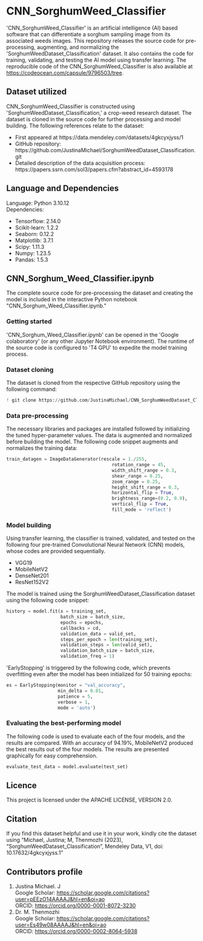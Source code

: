 # CNN_SorghumWeed_Classifier
'CNN_SorghumWeed_Classifier' is an artificial intelligence (AI) based software that can differentiate a sorghum sampling image from its associated weeds images. This repository releases the source code for pre-processing, augmenting, and normalizing the 'SorghumWeedDataset_Classification' dataset. It also contains the code for training, validating, and testing the AI model using transfer learning. The reproducible code of the CNN_SorghumWeed_Classifier is also available at https://codeocean.com/capsule/9796503/tree.

## Dataset utilized
CNN_SorghumWeed_Classifier is constructed using 'SorghumWeedDataset_Classification,' a crop-weed research dataset. The dataset is cloned in the source code for further processing and model building. The following references relate to the dataset: <br/>
<ul>
  <li>First appeared at https://data.mendeley.com/datasets/4gkcyxjyss/1</li>
  <li>GitHub repository: https://github.com/JustinaMichael/SorghumWeedDataset_Classification.git</li>
  <li>Detailed description of the data acquisition process: https://papers.ssrn.com/sol3/papers.cfm?abstract_id=4593178</li>
</ul>

## Language and Dependencies
Language: Python 3.10.12 </br>
Dependencies: <br/>
<ul>
  <li> Tensorflow: 2.14.0</li>
  <li> Scikit-learn: 1.2.2</li>
  <li>Seaborn: 0.12.2</li>
  <li>Matplotlib: 3.7.1</li>
  <li>Scipy: 1.11.3</li>
  <li>Numpy: 1.23.5</li>
  <li>Pandas: 1.5.3</li>
</ul>

## CNN_Sorghum_Weed_Classifier.ipynb
The complete source code for pre-processing the dataset and creating the model is included in the interactive Python notebook "CNN_Sorghum_Weed_Classifier.ipynb." 

### Getting started
'CNN_Sorghum_Weed_Classifier.ipynb' can be opened in the 'Google colaboratory' (or any other Jupyter Notebook environment). The runtime of the source code is configured to 'T4 GPU' to expedite the model training process.

### Dataset cloning
The dataset is cloned from the respective GitHub repository using the following command: 
```python
! git clone https://github.com/JustinaMichael/CNN_SorghumWeedDataset_Classification.git
```

### Data pre-processing
The necessary libraries and packages are installed followed by initializing the tuned hyper-parameter values. The data is augmented and normalized before building the model. The following code snippet augments and normalizes the training data:
```python
train_datagen = ImageDataGenerator(rescale = 1./255,
                                       rotation_range = 45,
                                       width_shift_range = 0.3,
                                       shear_range = 0.25,
                                       zoom_range = 0.25,
                                       height_shift_range = 0.3,
                                       horizontal_flip = True,
                                       brightness_range=(0.2, 0.9),
                                       vertical_flip = True,
                                       fill_mode = 'reflect')
```

### Model building
Using transfer learning, the classifier is trained, validated, and tested on the following four pre-trained Convolutional Neural Network (CNN) models, whose codes are provided sequentially.  
<ul>
  <li>VGG19</li>
  <li>MobileNetV2</li>
  <li>DenseNet201</li>
  <li>ResNet152V2</li>
</ul>
The model is trained using the SorghumWeedDataset_Classification dataset using the following code snippet:

```python
history = model.fit(x = training_set,
                    batch_size = batch_size,
                    epochs = epochs,
                    callbacks = cd,
                    validation_data = valid_set,
                    steps_per_epoch = len(training_set),
                    validation_steps = len(valid_set),
                    validation_batch_size = batch_size,
                    validation_freq = 1)
```
'EarlyStopping' is triggered by the following code, which prevents overfitting even after the model has been initialized for 50 training epochs:

```python
es = EarlyStopping(monitor = "val_accuracy",
                   min_delta = 0.01,
                   patience = 5,
                   verbose = 1,
                   mode = 'auto')
```

### Evaluating the best-performing model
The following code is used to evaluate each of the four models, and the results are compared. With an accuracy of 94.19%, MobileNetV2 produced the best results out of the four models. The results are presented graphically for easy comprehension.
```python
evaluate_test_data = model.evaluate(test_set)
```

## Licence
This project is licensed under the APACHE LICENSE, VERSION 2.0.

## Citation 
If you find this dataset helpful and use it in your work, kindly cite the dataset using “Michael, Justina; M, Thenmozhi (2023), “SorghumWeedDataset_Classification”, Mendeley Data, V1, doi: 10.17632/4gkcyxjyss.1”

## Contributors profile <br/>
1. Justina Michael. J <br/>
        Google Scholar: https://scholar.google.com/citations?user=pEEzO14AAAAJ&hl=en&oi=ao <br/>
        ORCID: https://orcid.org/0000-0001-8072-3230 </br>
2. Dr. M. Thenmozhi <br/>
        Google Scholar: https://scholar.google.com/citations?user=Es49w08AAAAJ&hl=en&oi=ao <br/>
        ORCID: https://orcid.org/0000-0002-8064-5938 <br/>

